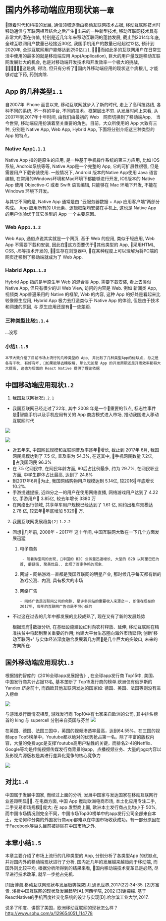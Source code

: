 # 国内外移动端应用现状`第一章`

  随着时代和科技的发展, 通信领域逐渐由移动互联网技术占据, 移动互联网技术时移动通信与互联网相互结合之后产生出来的一种新型技术, 移动互联网技术具有非常大的潜在价值, 特别是近几年年来移动互联网的蓬勃发展, 截止到2014年年底, 全球互联网用户数量已经接近30亿, 我国手机用户的数量已经超过12亿, 预计到2020年, 全球互联网用户能够达到250亿`[1]`, 而如此多的互联网用户在日常生活中使用的最多的就是移动端应用 App(Application), 巨大的用户量既是移动互联网发展壮大的机会, 也是对移动端开发技术和开发效率一个极大的挑战, 这是病, 得治, 但只有分析了国内外移动端应用的现状这个病根儿, 才能够对症下药, 药到病除.
## App 的几种类型`1.1`

  自2007年 iPhone 面世以来, 移动互联网就步入了新的时代, 走上了高科技路线, 各种不同的系统, 不一样的平台, 不同的技术、框架层出不穷. 从发展时间上来看, 从2007年到2017年十年时间, 由我们由最初的 Web　网页切换到了移动端App,　当今世界, 移动端应用扮演着至关重要的角色，目前，大众所使用的 App 大致有三种, 分别是 Native App, Web App, Hybrid App, 下面将分别介绍这三种类型的 App 的特点。

  ### Native App`1.1.1`

  Native App 指的是原生的应用, 是一种基于手机操作系统的第三方应用, 比如 IOS 系统, Android系统等等, Native App是一个完整的 App, 它的可扩展性很强, 但是需要用户下载安装使用. 一般情况下, Android 版本的Native App使用 Java 语言编辑, 在常用的Windows环境和Mac环境下都能够进行开发, IOS版本的 Native App 使用 Objective-C 或者 Swift 语言编辑, 只能够在 Mac 环境下开发, 不能在 Windows 环境下开发。

  与其它不同的是, Native App 通常是由 “云服务器数据 + App 应用客户端”两部分构成。 App 应用所有的 UI元素、逻辑框架均安装在手机上, 这也是 Native App 的用户体验优于其它类型的 App 一个主要原因。
  ### Web App`1.1.2`

  Web App, 通俗点说其实就是一个网页, 基于 Web 的应用, 类似于轻应用, Web App 不需要下载和安装, 因此在这方面要优于其他类型的 App, 采用HTML, CSS, JS等技术开发的, 生存在浏览器中, 在某种程度上可以理解为将PC端的网页迁移到了移动端就成为了 Web App.
  ### Habrid App`1.1.3`


  Hybrid App 指的是半原生半 Web 的混合类 App. 需要下载安装, 看上去类似 Native App, 但只有很少的UI Web View, 访问的内容是 Web. 例如 新闻类 App, 视频类 App普遍采用的 Native 的框架, Web 的内容, 这种 App 的好处是看起来比较像原生应用, Hybrid App 极力去打造类似于 Native App 的体验, 但是由于技术和网速的原因, 与 原生应用还是有一些差距.
  ### 三种类型比较`1.1.4`
  ...没写
  ### 小结`1.1.5`

    本节大致介绍了目前市场上流行的几种类型的 App, 并比较了几种类型App的优缺点, 总之是各有千秋, 有好有坏, 如果能够去糟取精, 那么无论是 App 的开发周期还是开发效率都将大大提高, 这也为后面的 React Native 提供了理论依据

## 中国移动端应用现状`1.2`

1. 我国互联网状况`1.2.1`

-  我国互联网已经走过了22年, 其中 2008 年是一个重要的节点, 标志性事件是智能手机以及手机应用有关的 App 商店模式进入市场, 推动我国进入移动互联网时代

![](./important/中国手机网民规模.png)

![](./important/互联网普及率.png) 
-  近五年来, 中国网民规模和互联网普及率逐年增长, 截止到 2017年 6月, 我国网民规模达到了 7.5 亿, 普及率为 54.3%, 在这其中, 手机网民数量 7.2亿, 占我国网民 96.3%
-  在 7.5 亿网民中, 在网民年龄方面, 90后占比例最多, 约为 29.7%, 在网民职业方面, 中学生群体占比最高, 达到了 24.8%
-  到2017年6月为止, 我国网络购物用户规模达到 5.14亿, 较2016年底增长 10.2%.
-  手游提速提振, 近四分之一的用户在使用网络直播, 网络游戏用户达到了 4.22亿, 手游用户 3.85亿, 较去年增长 3380 万
-  在网络出行领域, 共享单车用户规模已经达到了 1.61 亿, 网约出租车规模达 2.78 亿, 较去年年底增加 5329 万.

2. 我国互联网发展趋势`[2]` `1.2.2`

- 回想几年前, 2008年 - 2017年 这十年间, 中国互联网大致在一下几个方面发展迅猛

    1. 电子商务

            - 随着淘宝网的出现, 中国的 B2C 业务量迅速增长, 大型的 B2B 以阿里巴巴为首, 蘑菇街, 聚美优品.. 出现了百家争鸣的现象.
    2.  网游
            - 网络游戏一直都是我国互联网的明星产业, 那时候几乎每天都有新的游戏公测、内测, 具有极大的市场

    3.  网络广告

            - 网络广告是互联网公司的命脉, 是许多网站的重要收入来源之一, 即使在现在的2017年, 每年的互联网广告也是不可小觑的
- 不过这在过去的几年中都发展的比较成熟了, 现在又有了新的发展趋势

  根据现有数据分析, 在基础设施建设红利向农村释放、延伸, 移动互联网在精准扶贫中将起到至关重要的作用; 构建大平台生态圈向海外市场延伸; 创新'移动互联网+' 与实体经济深度融合发展着几方面是几个巨大的突破口, 未来的方向所在.
## 国外移动端应用现状`1.3`

根据猎豹智库的《2016全球app发展报告》, 在全球app发行商 Top15中, 美国、中国发行商共计占据13名, 基本垄断了 Top15发行商的榜单.欧洲仅有俄罗斯的 Yandex 跻身前十, 而西欧其他互联网发达的国家如: 德国、英国、法国等则没有进入榜单

![](./important/欧洲互联网.jpeg)

与游戏发行商情况相反, 游戏发行商 Top10中有七家来自欧洲的公司, 其中排名榜首的 king 与 supercell 分别来自英国与芬兰
![](./important/欧洲网游.jpeg)

在英国、德国、法国三国中，英国的视频渗透率最高，达到64.55%。在三国的视频app Top5榜单中，Youtube都以绝对的优势抢占第一名。除了丰富的版权内容，大量的免费ugc是支撑Youtube高用户粘性的关键，而排名2-4的Netflix、Google等均是传统视频传媒发行商背景的app，点播视频业务、大量的pgc内容以及影视片源版权是其进行差异化竞争的核心竞争力

![](./important/欧洲视频.jpeg)
## 对比`1.4`

中国属于发展中国家, 而经过上面的分析, 发展中国家与发达国家在移动互联网行业差距明显. 在电商方面, 中国 App 搅动欧洲电商市场, 本土化应用专注二手, 二手交易市场规模庞大; 在 app 发型商上面, 欧洲本土发行商占比均小于 50%, 而中国市场情况则完全不同，中国市场Top30榜单中的app发行公司全部来自本土，无论何种分类的外国发行商app都难以在中国市场收获成功。有一部分原因在于Facebook等巨头目前被排除在中国市场之外.
## 本章小结`1.5`

  本章主要介绍了市场上流行的几种类型的 App, 分别分析了各类型App 的优缺点, 并对国内外的移动端现状进行了分析, 国内近几年的发展越来越趋向于移动端, 而国外则比较平均, 根据分析所得到的结果来看, 国内移动端技术变革已是必然, 尽早进行技术改革, 就早一步抢占先机.


[1]唐博海.移动互联网现状与发展趋势探究[J].通讯世界,2017(22):34-35.
[2]方富贵. 浅析中国互联网的现状及发展趋势[A].河西学院, 2002
[3]谢檬檬. 基于ReactNative的手机百度社交化系统的设计与实现[D].哈尔滨工业大学,2017.

说多了印度、讲惯了美国，欧洲移动互联网的现状怎么样？      http://www.sohu.com/a/129654051_114778